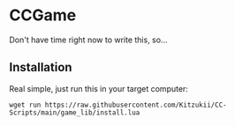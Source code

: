 # CCGame
Don't have time right now to write this, so...

## Installation
Real simple, just run this in your target computer:
```
wget run https://raw.githubusercontent.com/Kitzukii/CC-Scripts/main/game_lib/install.lua
```